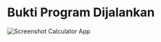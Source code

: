 # Bukti Program Dijalankan

![Screenshot Calculator App](https://user-images.githubusercontent.com/87259393/205541743-74ee4625-24eb-4278-a267-b92acb0cc3bc.png)
